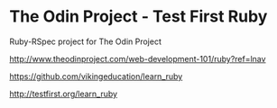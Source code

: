 # The Odin Project - Test First Ruby

Ruby-RSpec project for The Odin Project

http://www.theodinproject.com/web-development-101/ruby?ref=lnav

https://github.com/vikingeducation/learn_ruby

http://testfirst.org/learn_ruby
